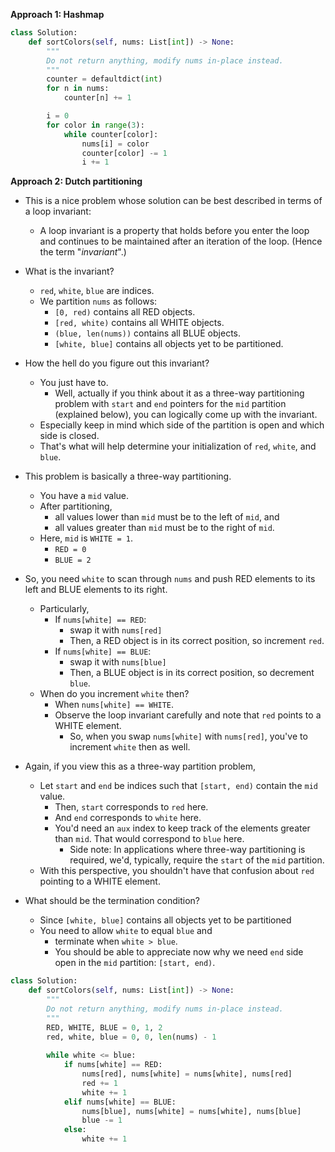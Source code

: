 **Approach 1: Hashmap**
```py
class Solution:
    def sortColors(self, nums: List[int]) -> None:
        """
        Do not return anything, modify nums in-place instead.
        """
        counter = defaultdict(int)
        for n in nums:
            counter[n] += 1

        i = 0
        for color in range(3):
            while counter[color]:
                nums[i] = color
                counter[color] -= 1
                i += 1
```

**Approach 2: Dutch partitioning**
* This is a nice problem whose solution can be best described in terms of a loop invariant:
	* A loop invariant is a property that holds before you enter the loop and continues to be maintained after an iteration of the loop. (Hence the term "*invariant*".)
* What is the invariant?
	* `red`, `white`, `blue` are indices.
	* We partition `nums` as follows:
		* `[0, red)` contains all RED objects.
		* `[red, white)` contains all WHITE objects.
		* `(blue, len(nums))` contains all BLUE objects.
		* `[white, blue]` contains all objects yet to be partitioned.
* How the hell do you figure out this invariant?
	* You just have to.
		* Well, actually if you think about it as a three-way partitioning problem with `start` and `end` pointers for the `mid` partition (explained below), you can logically come up with the invariant.
	* Especially keep in mind which side of the partition is open and which side is closed.
	* That's what will help determine your initialization of `red`, `white`, and `blue`.

* This problem is basically a three-way partitioning.
	* You have a `mid` value.
	* After partitioning,
		* all values lower than `mid` must be to the left of `mid`, and
		* all values greater than `mid` must be to the right of `mid`.
	* Here, `mid` is `WHITE = 1`.
		* `RED = 0`
		* `BLUE = 2`

* So, you need `white` to scan through `nums` and push RED elements to its left and BLUE elements to its right.
	* Particularly,
		* If `nums[white] == RED`:
			* swap it with `nums[red]`
			* Then, a RED object is in its correct position, so increment `red`.
		* If `nums[white] == BLUE`:
			* swap it with `nums[blue]`
			* Then, a BLUE object is in its correct position, so decrement `blue`.
	* When do you increment `white` then?
		* When `nums[white] == WHITE`.
		* Observe the loop invariant carefully and note that `red` points to a WHITE element.
			* So, when you swap `nums[white]` with `nums[red]`, you've to increment `white` then as well.

* Again, if you view this as a three-way partition problem,
	* Let `start` and `end` be indices such that `[start, end)` contain the `mid` value.
		* Then, `start` corresponds to `red` here.
		* And `end` corresponds to `white` here.
		* You'd need an `aux` index to keep track of the elements greater than `mid`. That would correspond to `blue` here.
			* Side note: In applications where three-way partitioning is required, we'd, typically, require the `start` of the `mid` partition.
	* With this perspective, you shouldn't have that confusion about `red` pointing to a WHITE element.

* What should be the termination condition?
	* Since `[white, blue]` contains all objects yet to be partitioned
	* You need to allow `white` to equal `blue` and 
		* terminate when `white > blue`.
		* You should be able to appreciate now why we need `end` side open in the `mid` partition: `[start, end)`.
```py
class Solution:
    def sortColors(self, nums: List[int]) -> None:
        """
        Do not return anything, modify nums in-place instead.
        """
        RED, WHITE, BLUE = 0, 1, 2
        red, white, blue = 0, 0, len(nums) - 1
        
        while white <= blue:            
            if nums[white] == RED:
                nums[red], nums[white] = nums[white], nums[red]
                red += 1
                white += 1
            elif nums[white] == BLUE:
                nums[blue], nums[white] = nums[white], nums[blue]
                blue -= 1
            else:
                white += 1
```
